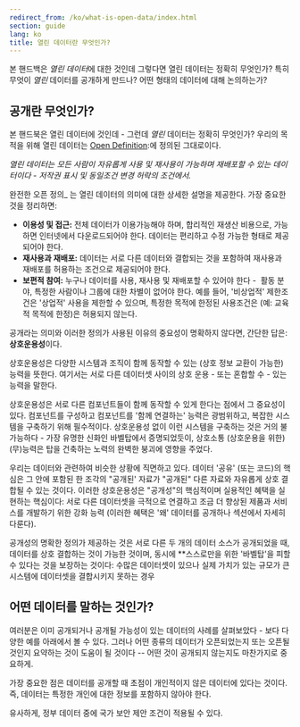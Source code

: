```yaml
---
redirect_from: /ko/what-is-open-data/index.html
section: guide
lang: ko
title: 열린 데이터란 무엇인가?
---
```


본 핸드백은 *열린 데이터*에 대한 것인데 그렇다면 열린 데이터는 정확히 무엇인가? 특히 무엇이 *열린* 데이터를 공개하게 만드나? 어떤 형태의 데이터에 대해 논의하는가?

## 공개란 무엇인가?

본 핸드북은 열린 데이터에 것인데 - 그런데 *열린* 데이터는 정확히 무엇인가? 우리의 목적을 위해 열린 데이터는 [Open Definition](http://opendefinition.org/):에 정의된 그대로이다.

*열린 데이터는 모든 사람이 자유롭게 사용 및 재사용이 가능하며 재배포할 수 있는 데이터이다 - 저작권 표시 및 동일조건 변경 허락의 조건에서.*

완전한 오픈 정의\_ 는 열린 데이터의 의미에 대한 상세한 설명을 제공한다. 가장 중요한 것을 정리하면:

-   **이용성 및 접근:** 전체 데이터가 이용가능해야 하며, 합리적인 재생산 비용으로, 가능하면 인터넷에서 다운로드되어야 한다. 데이터는 편리하고 수정 가능한 형태로 제공되어야 한다.
-   **재사용과 재배포:** 데이터는 서로 다른 데이터와 결합되는 것을 포함하여 재사용과 재배포를 허용하는 조건으로 제공되어야 한다.
-   **보편적 참여:** 누구나 데이터를 사용, 재사용 및 재배포할 수 있어야 한다 -  활동 분야, 특정한 사람이나 그룹에 대한 차별이 없어야 한다. 예를 들어, '비상업적' 제한조건은 '상업적' 사용을 제한할 수 있으며, 특정한 목적에 한정된 사용조건은 (예: 교육적 목적에 한정)은 허용되지 않는다.

공개라는 의미와 이러한 정의가 사용된 이유의 중요성이 명확하지 않다면, 간단한 답은: **상호운용성**이다.

상호운용성은 다양한 시스템과 조직이 함께 동작할 수 있는 (상호 정보 교환이 가능한) 능력을 뜻한다. 여기서는 서로 다른 데이터셋 사이의 상호 운용 - 또는 혼합할 수 - 있는 능력을 말한다.

상호운용성은 서로 다른 컴포넌트들이 함께 동작할 수 있게 한다는 점에서 그 중요성이 있다. 컴포넌트를 구성하고 컴포넌트를 '함께 연결하는' 능력은 광범위하고, 복잡한 시스템을 구축하기 위해 필수적이다. 상호운용성 없이 이런 시스템을 구축하는 것은 거의 불가능하다 - 가장 유명한 신화인 바벨탑에서 증명되었듯이, 상호소통 (상호운용을 위한) (무)능력은 탑을 건축하는 노력의 완벽한 붕괴에 영향을 주었다.

우리는 데이터와 관련하여 비슷한 상황에 직면하고 있다. 데이터 '공유' (또는 코드)의 핵심은 그 안에 포함된 한 조각의 "공개된' 자료가 "공개된" 다른 자료와 자유롭게 상호 결합될 수 있는 것이다. 이러한 상호운용성은 "공개성"의 핵심적이며 실용적인 혜택을 실현하는 핵심이다: 서로 다른 데이터셋을 극적으로 연결하고 조금 더 향상된 제품과 서비스를 개발하기 위한 강화 능력 (이러한 혜택은 '왜' 데이터를 공개하나 섹션에서 자세히 다룬다).

공개성의 명확한 정의가 제공하는 것은 서로 다른 두 개의 데이터 소스가 공개되었을 때, 데이터를 상호 결합하는 것이 가능한 것이며, 동시에 \*\*스스로만을 위한 '바벨탑'을 피할 수 있다는 것을 보장하는 것이다: 수많은 데이터셋이 있으나 실제 가치가 있는 규모가 큰 시스템에 데이터셋을 결합시키지 못하는 경우

## 어떤 데이터를 말하는 것인가?

여러분은 이미 공개되거나 공개될 가능성이 있는 데이터의 사례를 살펴보았다 - 보다 다양한 예를 아래에서 볼 수 있다. 그러나 어떤 종류의 데이터가 오픈되었는지 또는 오픈될 것인지 요약하는 것이 도움이 될 것이다 -- 어떤 것이 공개되지 않는지도 마찬가지로 중요하게.

가장 중요한 점은 데이터를 공개할 때 초점이 개인적이지 않은 데이터에 있다는 것이다. 즉, 데이터는 특정한 개인에 대한 정보를 포함하지 않아야 한다.

유사하게, 정부 데이터 중에 국가 보안 제안 조건이 적용될 수 있다.